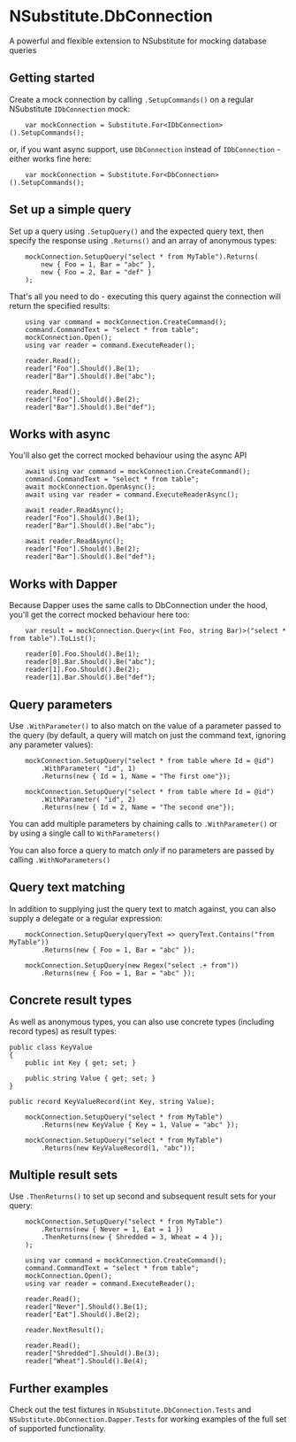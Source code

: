 # NSubstitute.DbConnection

A powerful and flexible extension to NSubstitute for mocking database queries

## Getting started

Create a mock connection by calling `.SetupCommands()` on a regular NSubstitute `IDbConnection` mock:

```
    var mockConnection = Substitute.For<IDbConnection>().SetupCommands();
```
or, if you want async support, use `DbConnection` instead of `IDbConnection` - either works fine here:

```
    var mockConnection = Substitute.For<DbConnection>().SetupCommands();
```

## Set up a simple query

Set up a query using `.SetupQuery()` and the expected query text, then specify the response using `.Returns()` and an array of anonymous types:

```
    mockConnection.SetupQuery("select * from MyTable").Returns(
        new { Foo = 1, Bar = "abc" },
        new { Foo = 2, Bar = "def" }
    );
```

That's all you need to do - executing this query against the connection will return the specified results:

```
    using var command = mockConnection.CreateCommand();
    command.CommandText = "select * from table";
    mockConnection.Open();
    using var reader = command.ExecuteReader();

    reader.Read();
    reader["Foo"].Should().Be(1);
    reader["Bar"].Should().Be("abc");

    reader.Read();
    reader["Foo"].Should().Be(2);
    reader["Bar"].Should().Be("def");
```
## Works with async

You'll also get the correct mocked behaviour using the async API

```
    await using var command = mockConnection.CreateCommand();
    command.CommandText = "select * from table";
    await mockConnection.OpenAsync();
    await using var reader = command.ExecuteReaderAsync();

    await reader.ReadAsync();
    reader["Foo"].Should().Be(1);
    reader["Bar"].Should().Be("abc");

    await reader.ReadAsync();
    reader["Foo"].Should().Be(2);
    reader["Bar"].Should().Be("def");
```

## Works with Dapper

Because Dapper uses the same calls to DbConnection under the hood, you'll get the correct mocked behaviour here too:

```
    var result = mockConnection.Query<(int Foo, string Bar)>("select * from table").ToList();

    reader[0].Foo.Should().Be(1);
    reader[0].Bar.Should().Be("abc");
    reader[1].Foo.Should().Be(2);
    reader[1].Bar.Should().Be("def");
```

## Query parameters

Use `.WithParameter()` to also match on the value of a parameter passed to the query (by default, a query will match on just the command text, ignoring any parameter values):

```
    mockConnection.SetupQuery("select * from table where Id = @id")
        .WithParameter( "id", 1)
        .Returns(new { Id = 1, Name = "The first one"});

    mockConnection.SetupQuery("select * from table where Id = @id")
        .WithParameter( "id", 2)
        .Returns(new { Id = 2, Name = "The second one"});
```

You can add multiple parameters by chaining calls to `.WithParameter()` or by using a single call to `WithParameters()`

You can also force a query to match _only_ if no parameters are passed by calling `.WithNoParameters()`

## Query text matching

In addition to supplying just the query text to match against, you can also supply a delegate or a regular expression:

```
    mockConnection.SetupQuery(queryText => queryText.Contains("from MyTable"))
        .Returns(new { Foo = 1, Bar = "abc" });

    mockConnection.SetupQuery(new Regex("select .+ from"))
        .Returns(new { Foo = 1, Bar = "abc" });
```

## Concrete result types

As well as anonymous types, you can also use concrete types (including record types) as result types:

```
public class KeyValue
{
    public int Key { get; set; }

    public string Value { get; set; }
}
```

```
public record KeyValueRecord(int Key, string Value);
```

```
    mockConnection.SetupQuery("select * from MyTable")
        .Returns(new KeyValue { Key = 1, Value = "abc" });

    mockConnection.SetupQuery("select * from MyTable")
        .Returns(new KeyValueRecord(1, "abc"));
```

## Multiple result sets

Use `.ThenReturns()` to set up second and subsequent result sets for your query:

```
    mockConnection.SetupQuery("select * from MyTable")
        .Returns(new { Never = 1, Eat = 1 })
        .ThenReturns(new { Shredded = 3, Wheat = 4 });
    );

    using var command = mockConnection.CreateCommand();
    command.CommandText = "select * from table";
    mockConnection.Open();
    using var reader = command.ExecuteReader();

    reader.Read();
    reader["Never"].Should().Be(1);
    reader["Eat"].Should().Be(2);

    reader.NextResult();

    reader.Read();
    reader["Shredded"].Should().Be(3);
    reader["Wheat"].Should().Be(4);
```

## Further examples

Check out the test fixtures in `NSubstitute.DbConnection.Tests` and `NSubstitute.DbConnection.Dapper.Tests` for working examples of the full set of supported functionality.